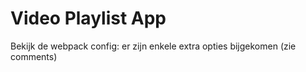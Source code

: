 # Video Playlist App

Bekijk de webpack config: er zijn enkele extra opties bijgekomen (zie comments)
